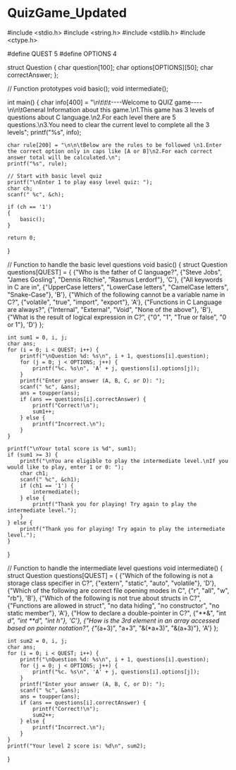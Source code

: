 # QuizGame_Updated
#include <stdio.h>
#include <string.h>
#include <stdlib.h>
#include <ctype.h>

#define QUEST 5
#define OPTIONS 4

struct Question {
    char question[100];
    char options[OPTIONS][50];
    char correctAnswer;
};

// Function prototypes
void basic();
void intermediate();

int main() {
    char info[400] = "\n\t\t\t----Welcome to QUIZ game---- \n\n\tGeneral Information about this game.\n1.This game has 3 levels of questions about C language.\n2.For each level there are 5 questions.\n3.You need to clear the current level to complete all the 3 levels";
    printf("%s", info);

    char rule[200] = "\n\n\tBelow are the rules to be followed \n1.Enter the correct option only in caps like [A or B]\n2.For each correct answer total will be calculated.\n";
    printf("%s", rule);

    // Start with basic level quiz
    printf("\nEnter 1 to play easy level quiz: ");
    char ch;
    scanf(" %c", &ch);
    
    if (ch == '1') 
	{
        basic();
    }

    return 0;
}

// Function to handle the basic level questions
void basic() {
    struct Question questions[QUEST] = {
        {"Who is the father of C language?", {"Steve Jobs", "James Gosling", "Dennis Ritchie", "Rasmus Lerdorf"}, 'C'},
        {"All keywords in C are in", {"UpperCase letters", "LowerCase letters", "CamelCase letters", "Snake-Case"}, 'B'},
        {"Which of the following cannot be a variable name in C?", {"volatile", "true", "import", "export"}, 'A'},
        {"Functions in C Language are always?", {"Internal", "External", "Void", "None of the above"}, 'B'},
        {"What is the result of logical expression in C?", {"0", "1", "True or false", "0 or 1"}, 'D'}
    };

    int sum1 = 0, i, j;
    char ans;
    for (i = 0; i < QUEST; i++) {
        printf("\nQuestion %d: %s\n", i + 1, questions[i].question);
        for (j = 0; j < OPTIONS; j++) {
            printf("%c. %s\n", 'A' + j, questions[i].options[j]);
        }
        printf("Enter your answer (A, B, C, or D): ");
        scanf(" %c", &ans);
        ans = toupper(ans);
        if (ans == questions[i].correctAnswer) {
            printf("Correct!\n");
            sum1++;
        } else {
            printf("Incorrect.\n");
        }
    }

    printf("\nYour total score is %d", sum1);
    if (sum1 >= 3) {
        printf("\nYou are eligible to play the intermediate level.\nIf you would like to play, enter 1 or 0: ");
        char ch1;
        scanf(" %c", &ch1);
        if (ch1 == '1') {
            intermediate();
        } else {
            printf("Thank you for playing! Try again to play the intermediate level.");
        }
    } else {
        printf("Thank you for playing! Try again to play the intermediate level.");
    }
}

// Function to handle the intermediate level questions
void intermediate() {
    struct Question questions[QUEST] = {
        {"Which of the following is not a storage class specifier in C?", {"extern", "static", "auto", "volatile"}, 'D'},
        {"Which of the following are correct file opening modes in C", {"r", "all", "w", "rb"}, 'B'},
        {"Which of the following is not true about structs in C?", {"Functions are allowed in struct", "no data hiding", "no constructor", "no static member"}, 'A'},
        {"How to declare a double-pointer in C?", {"**&", "int *d", "int **d", "int h"}, 'C'},
        {"How is the 3rd element in an array accessed based on pointer notation?", {"*(a+3)", "a+3", "&(*a+3)", "&(a+3)"}, 'A'}
    };

    int sum2 = 0, i, j;
    char ans;
    for (i = 0; i < QUEST; i++) {
        printf("\nQuestion %d: %s\n", i + 1, questions[i].question);
        for (j = 0; j < OPTIONS; j++) {
            printf("%c. %s\n", 'A' + j, questions[i].options[j]);
        }
        printf("Enter your answer (A, B, C, or D): ");
        scanf(" %c", &ans);
        ans = toupper(ans);
        if (ans == questions[i].correctAnswer) {
            printf("Correct!\n");
            sum2++;
        } else {
            printf("Incorrect.\n");
        }
    }
    printf("Your level 2 score is: %d\n", sum2);
}
